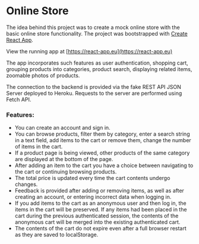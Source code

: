 # Online Store

The idea behind this project was to create a mock online store with the basic online store functionality. The project was bootstrapped with [Create React App](https://github.com/facebookincubator/create-react-app).

View the running app at [https://react-app.eu](https://react-app.eu)

The app incorporates such features as user authentication, shopping cart, grouping products into categories, product search, displaying related items, zoomable photos of products.

The connection to the backend is provided via the fake REST API JSON Server deployed to Heroku. Requests to the server are performed using Fetch API.

### Features:
- You can create an account and sign in.
- You can browse products, filter them by category, enter a search string in a text field, add items to the cart or remove them, change the number of items in the cart.
- If a product page is being viewed, other products of the same category are displayed at the bottom of the page.
- After adding an item to the cart you have a choice between navigating to the cart or continuing browsing products.
- The total price is updated every time the cart contents  undergo changes.
- Feedback is provided after adding or removing items, as well as after creating an account, or entering incorrect data when logging in.
- If you add items to the cart as an anonymous user and then log in, the items in the cart will be preserved. If any items had been placed in the cart during the previous authenticated session, the contents of the anonymous cart will be merged into the existing authenticated cart.
- The contents of the cart do not expire even after a full browser restart as they are saved to localStorage.